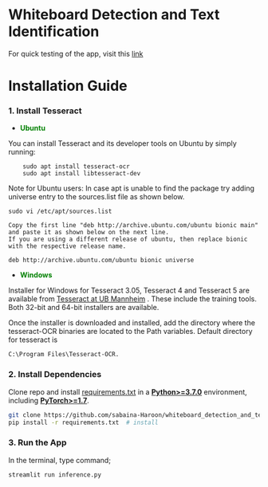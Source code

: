 

# Whiteboard Detection and Text Identification

For quick testing of the app, visit this [link](https://sabaina-haroon-whiteboard-detection-and-text-i-inference-jiy28u.streamlitapp.com/)


# Installation Guide
<a name="TOP"></a>

### 1. Install Tesseract 
<a name="TOP"></a>
- <b> <span style="color: Green; "> Ubuntu </span> </b>
       
You can install Tesseract and its developer tools on Ubuntu by simply running:
    
    
        sudo apt install tesseract-ocr
        sudo apt install libtesseract-dev
Note for Ubuntu users: In case apt is unable to find the package try adding universe entry to the sources.list file as shown below.


    sudo vi /etc/apt/sources.list

    Copy the first line "deb http://archive.ubuntu.com/ubuntu bionic main" and paste it as shown below on the next line.
    If you are using a different release of ubuntu, then replace bionic with the respective release name.

    deb http://archive.ubuntu.com/ubuntu bionic universe

<a name="TOP"></a>
- <b> <span style="color: Green; "> Windows </span> </b>
        
Installer for Windows for Tesseract 3.05, Tesseract 4 and Tesseract 5 are available from <a href="https://github.com/UB-Mannheim/tesseract/wiki" target="https://github.com/UB-Mannheim/tesseract/wiki">Tesseract at UB Mannheim</a> . These include the training tools. Both 32-bit and 64-bit installers are available.
    
Once the installer is downloaded and installed, add the directory where the tesseract-OCR binaries are located to the Path variables. Default directory for tesseract is 

    C:\Program Files\Tesseract-OCR.

### 2. Install Dependencies 

Clone repo and install [requirements.txt](https://github.com/sabaina-Haroon/whiteboard_detection_and_text_identification/blob/main/requirements.txt) in a
[**Python>=3.7.0**](https://www.python.org/) environment, including
[**PyTorch>=1.7**](https://pytorch.org/get-started/locally/).

```bash
git clone https://github.com/sabaina-Haroon/whiteboard_detection_and_text_identification  # clone
pip install -r requirements.txt  # install
```

### 3. Run the App 
In the terminal, type command;

    streamlit run inference.py
